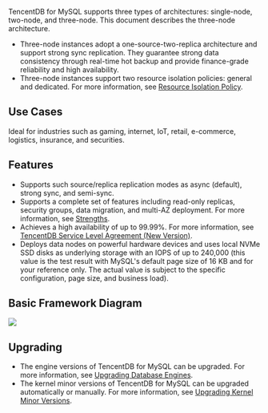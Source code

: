 TencentDB for MySQL supports three types of architectures: single-node, two-node, and three-node. This document describes the three-node architecture.

- Three-node instances adopt a one-source-two-replica architecture and support strong sync replication. They guarantee strong data consistency through real-time hot backup and provide finance-grade reliability and high availability.
- Three-node instances support two resource isolation policies: general and dedicated. For more information, see [Resource Isolation Policy](https://intl.cloud.tencent.com/document/product/236/39794).

## Use Cases
Ideal for industries such as gaming, internet, IoT, retail, e-commerce, logistics, insurance, and securities.

## Features
- Supports such source/replica replication modes as async (default), strong sync, and semi-sync.
- Supports a complete set of features including read-only replicas, security groups, data migration, and multi-AZ deployment. For more information, see [Strengths](https://intl.cloud.tencent.com/document/product/236/5148).
- Achieves a high availability of up to 99.99%. For more information, see [TencentDB Service Level Agreement (New Version)](https://intl.cloud.tencent.com/zh/document/product/301/30977).
- Deploys data nodes on powerful hardware devices and uses local NVMe SSD disks as underlying storage with an IOPS of up to 240,000 (this value is the test result with MySQL's default page size of 16 KB and for your reference only. The actual value is subject to the specific configuration, page size, and business load).

## Basic Framework Diagram
![](https://main.qcloudimg.com/raw/456eb478b8090f0ddd2e07ec28d010d2.png)

## Upgrading
- The engine versions of TencentDB for MySQL can be upgraded. For more information, see [Upgrading Database Engines](https://intl.cloud.tencent.com/document/product/236/8126).
- The kernel minor versions of TencentDB for MySQL can be upgraded automatically or manually. For more information, see [Upgrading Kernel Minor Versions](https://intl.cloud.tencent.com/document/product/236/36816).

